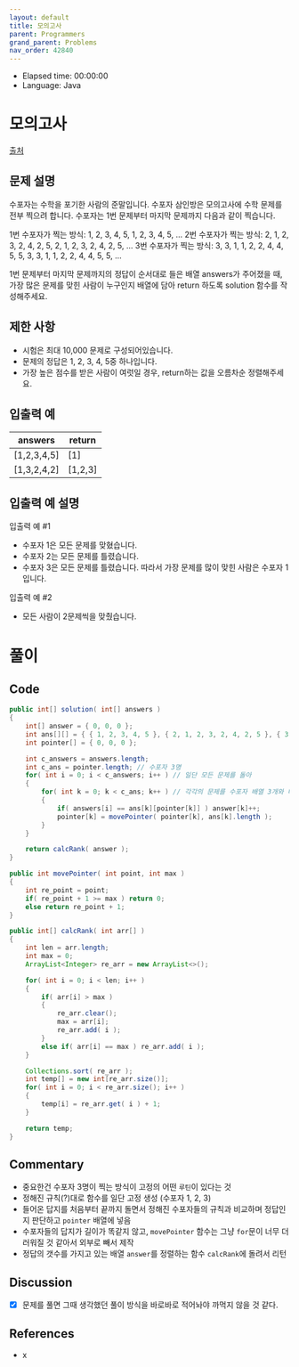 ```yaml
---
layout: default
title: 모의고사
parent: Programmers
grand_parent: Problems
nav_order: 42840
---
```


- Elapsed time: 00:00:00
- Language: Java

<!-- 문제 -->
# 모의고사

[출처](https://programmers.co.kr/learn/courses/30/lessons/42840?language=java)

## 문제 설명

수포자는 수학을 포기한 사람의 준말입니다. 수포자 삼인방은 모의고사에 수학 문제를 전부 찍으려 합니다. 수포자는 1번 문제부터 마지막 문제까지 다음과 같이 찍습니다.

1번 수포자가 찍는 방식: 1, 2, 3, 4, 5, 1, 2, 3, 4, 5, ...
2번 수포자가 찍는 방식: 2, 1, 2, 3, 2, 4, 2, 5, 2, 1, 2, 3, 2, 4, 2, 5, ...
3번 수포자가 찍는 방식: 3, 3, 1, 1, 2, 2, 4, 4, 5, 5, 3, 3, 1, 1, 2, 2, 4, 4, 5, 5, ...

1번 문제부터 마지막 문제까지의 정답이 순서대로 들은 배열 answers가 주어졌을 때, 가장 많은 문제를 맞힌 사람이 누구인지 배열에 담아 return 하도록 solution 함수를 작성해주세요.

## 제한 사항

- 시험은 최대 10,000 문제로 구성되어있습니다.
- 문제의 정답은 1, 2, 3, 4, 5중 하나입니다.
- 가장 높은 점수를 받은 사람이 여럿일 경우, return하는 값을 오름차순 정렬해주세요.

## 입출력 예

| answers     | return  |
| ----------- | ------- |
| [1,2,3,4,5] | [1]     |
| [1,3,2,4,2] | [1,2,3] |

## 입출력 예 설명

입출력 예 #1

- 수포자 1은 모든 문제를 맞혔습니다.
- 수포자 2는 모든 문제를 틀렸습니다.
- 수포자 3은 모든 문제를 틀렸습니다.
따라서 가장 문제를 많이 맞힌 사람은 수포자 1입니다.

입출력 예 #2

- 모든 사람이 2문제씩을 맞췄습니다.

<!-- 풀이 -->
# 풀이

## Code

``` java
public int[] solution( int[] answers )
{
    int[] answer = { 0, 0, 0 };
    int ans[][] = { { 1, 2, 3, 4, 5 }, { 2, 1, 2, 3, 2, 4, 2, 5 }, { 3, 3, 1, 1, 2, 2, 4, 4, 5, 5 } };
    int pointer[] = { 0, 0, 0 };

    int c_answers = answers.length;
    int c_ans = pointer.length; // 수포자 3명
    for( int i = 0; i < c_answers; i++ ) // 일단 모든 문제를 돌아
    {
        for( int k = 0; k < c_ans; k++ ) // 각각의 문제를 수포자 배열 3개와 비교해야함
        {
            if( answers[i] == ans[k][pointer[k]] ) answer[k]++;
            pointer[k] = movePointer( pointer[k], ans[k].length );
        }
    }

    return calcRank( answer );
}

public int movePointer( int point, int max )
{
    int re_point = point;
    if( re_point + 1 >= max ) return 0;
    else return re_point + 1;
}

public int[] calcRank( int arr[] )
{
    int len = arr.length;
    int max = 0;
    ArrayList<Integer> re_arr = new ArrayList<>();

    for( int i = 0; i < len; i++ )
    {
        if( arr[i] > max )
        {
            re_arr.clear();
            max = arr[i];
            re_arr.add( i );
        }
        else if( arr[i] == max ) re_arr.add( i );
    }

    Collections.sort( re_arr );
    int temp[] = new int[re_arr.size()];
    for( int i = 0; i < re_arr.size(); i++ )
    {
        temp[i] = re_arr.get( i ) + 1;
    }

    return temp;
}
```

## Commentary

- 중요한건 수포자 3명이 찍는 방식이 고정의 어떤 `루틴`이 있다는 것
- 정해진 규칙(?)대로 함수를 일단 고정 생성 (수포자 1, 2, 3)
- 들어온 답지를 처음부터 끝까지 돌면서 정해진 수포자들의 규칙과 비교하며 정답인지 판단하고 `pointer` 배열에 넣음
- 수포자들의 답지가 길이가 똑같지 않고, `movePointer` 함수는 그냥 `for`문이 너무 더러워질 것 같아서 외부로 빼서 제작
- 정답의 갯수를 가지고 있는 배열 `answer`를 정렬하는 함수 `calcRank`에 돌려서 리턴

## Discussion

- [x] 문제를 풀면 그때 생각했던 풀이 방식을 바로바로 적어놔야 까먹지 않을 것 같다.

## References
- x